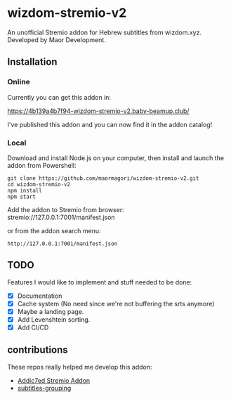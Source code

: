 # wizdom-stremio-v2

An unofficial Stremio addon for Hebrew subtitles from wizdom.xyz. Developed by Maor Development.

## Installation

### Online

Currently you can get this addon in:

https://4b139a4b7f94-wizdom-stremio-v2.baby-beamup.club/

I've published this addon and you can now find it in the addon catalog!

### Local

Download and install Node.js on your computer, then install and launch the addon from Powershell:

```
git clone https://github.com/maormagori/wizdom-stremio-v2.git
cd wizdom-stremio-v2
npm install
npm start
```

Add the addon to Stremio from browser:
stremio://127.0.0.1:7001/manifest.json

or from the addon search menu:

```
http://127.0.0.1:7001/manifest.json
```

## TODO

Features I would like to implement and stuff needed to be done:

- [x] Documentation
- [x] Cache system (No need since we're not buffering the srts anymore)
- [x] Maybe a landing page.
- [x] Add Levenshtein sorting.
- [x] Add CI/CD

## contributions

These repos really helped me develop this addon:

* [Addic7ed Stremio Addon](https://github.com/phoborsh/addic7ed-stremio-addon/blob/master/README.md)
* [subtitles-grouping](https://github.com/Ivshti/node-subtitles-grouping)
